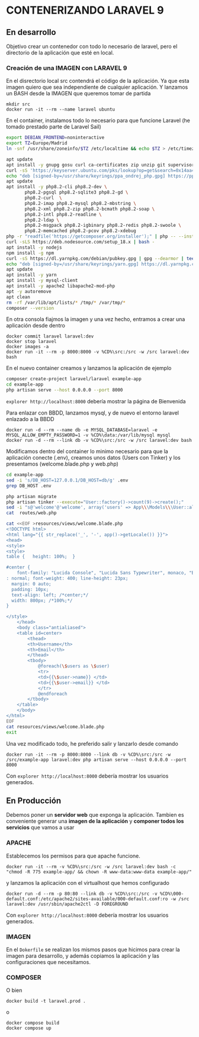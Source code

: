 # CONTENERIZANDO LARAVEL 9

## En desarrollo
Objetivo crear un contenedor con todo lo necesario de laravel, pero el directorio de la aplicación que esté en local.

### Creación de una IMAGEN con LARAVEL 9
En el disrectorio local src contendrá el código de la aplicación. Ya que esta imagen quiero que sea independiente de cualquier aplicación. Y lanzamos un BASH desde la IMAGEN que queremos tomar de partida
```dos
mkdir src
docker run -it --rm --name laravel ubuntu
```
En el container, instalamos todo lo necesario para que funcione Laravel (he tomado prestado parte de Laravel Sail)
```bash
export DEBIAN_FRONTEND=noninteractive
export TZ=Europe/Madrid
ln -snf /usr/share/zoneinfo/$TZ /etc/localtime && echo $TZ > /etc/timezone

apt update 
apt install -y gnupg gosu curl ca-certificates zip unzip git supervisor sqlite3 libcap2-bin libpng-dev python2 dnsutils 
curl -sS 'https://keyserver.ubuntu.com/pks/lookup?op=get&search=0x14aa40ec0831756756d7f66c4f4ea0aae5267a6c' | gpg --dearmor | tee /usr/share/keyrings/ppa_ondrej_php.gpg > /dev/null 
echo "deb [signed-by=/usr/share/keyrings/ppa_ondrej_php.gpg] https://ppa.launchpadcontent.net/ondrej/php/ubuntu jammy main" > /etc/apt/sources.list.d/ppa_ondrej_php.list 
apt update 
apt install -y php8.2-cli php8.2-dev \
       php8.2-pgsql php8.2-sqlite3 php8.2-gd \
       php8.2-curl  \
       php8.2-imap php8.2-mysql php8.2-mbstring \
       php8.2-xml php8.2-zip php8.2-bcmath php8.2-soap \
       php8.2-intl php8.2-readline \
       php8.2-ldap \
       php8.2-msgpack php8.2-igbinary php8.2-redis php8.2-swoole \
       php8.2-memcached php8.2-pcov php8.2-xdebug 
php -r "readfile('https://getcomposer.org/installer');" | php -- --install-dir=/usr/bin/ --filename=composer 
curl -sLS https://deb.nodesource.com/setup_18.x | bash - 
apt install -y nodejs 
npm install -g npm 
curl -sS https://dl.yarnpkg.com/debian/pubkey.gpg | gpg --dearmor | tee /usr/share/keyrings/yarn.gpg >/dev/null 
echo "deb [signed-by=/usr/share/keyrings/yarn.gpg] https://dl.yarnpkg.com/debian/ stable main" > /etc/apt/sources.list.d/yarn.list 
apt update 
apt install -y yarn 
apt install -y mysql-client 
apt install -y apache2 libapache2-mod-php
apt -y autoremove 
apt clean 
rm -rf /var/lib/apt/lists/* /tmp/* /var/tmp/*
composer --version
```
En otra consola fiajmos la imagen y una vez hecho, entramos a crear una aplicación desde dentro
```dos
docker commit laravel laravel:dev
docker stop laravel
docker images -a
docker run -it --rm -p 8000:8000 -v %CD%\src:/src -w /src laravel:dev bash
```
En el nuevo container creamos y lanzamos la aplicación de ejemplo
```bash
composer create-project laravel/laravel example-app
cd example-app
php artisan serve --host 0.0.0.0 --port 8000
```
`explorer http://localhost:8000` debería mostrar la página de Bienvenida

Para enlazar con BBDD, lanzamos mysql, y de nuevo el entorno laravel enlazado a la BBDD
```dos
docker run -d --rm --name db -e MYSQL_DATABASE=laravel -e MYSQL_ALLOW_EMPTY_PASSWORD=1 -v %CD%\data:/var/lib/mysql mysql
docker run -d --rm --link db -v %CD%\src:/src -w /src laravel:dev bash
```
Modificamos dentro del container lo minimo necesario para que la aplicación conecte (.env),  creamos unos datos (Users con Tinker) y los presentamos (welcome.blade.php y web.php)
```bash 
cd example-app
sed -i 's/DB_HOST=127.0.0.1/DB_HOST=db/g' .env
grep DB_HOST .env

php artisan migrate 
php artisan tinker --execute="User::factory()->count(9)->create();"
sed -i "s@'welcome'@'welcome', array('users' => App\\\Models\\\User::all())@g" routes/web.php
cat  routes/web.php

cat <<EOF >resources/views/welcome.blade.php
<!DOCTYPE html>
<html lang="{{ str_replace('_', '-', app()->getLocale()) }}">
<head>
<style>
<style>
table {   height: 100%;  }

#center {
    font-family: "Lucida Console", "Lucida Sans Typewriter", monaco, "Bitstream Vera Sans Mono", monospace; font-size: 24px; font-style: normal; font-variant
: normal; font-weight: 400; line-height: 23px;
  margin: 0 auto;
  padding: 10px;
  text-align: left; /*center;*/
  width: 800px; /*100%;*/
}

</style>
    </head>
    <body class="antialiased">
    <table id=center>
        <thead>
        <th>Username</th>
        <th>Email</th>
        </thead>
        <tbody>
            @foreach(\$users as \$user)
            <tr>
            <td>{{\$user->name}} </td>
            <td>{{\$user->email}} </td>
            </tr>
            @endforeach
        </tbody>
    </table>
    </body>
</html>
EOF
cat resources/views/welcome.blade.php
exit
```
Una vez modificado todo, he preferido salir y lanzarlo desde comando
```
docker run -it --rm -p 8000:8000 --link db -v %CD%\src:/src -w /src/example-app laravel:dev php artisan serve --host 0.0.0.0 --port 8000
```
Con `explorer http://localhost:8000` debería mostrar los usuarios generados.

## En Producción
Debemos poner un **servidor web** que exponga la aplicación.
Tambien es conveniente generar una **imagen de la aplicación** y **componer todos los servicios** que vamos a usar
### APACHE
Establecemos los permisos para que apache funcione.
```dos
docker run -it --rm -v %CD%\src:/src -w /src laravel:dev bash -c "chmod -R 775 example-app/ && chown -R www-data:www-data example-app/"
```
y lanzamos la aplicación con el virtualhost que hemos configurado
```
docker run -d --rm -p 80:80 --link db -v %CD%\src:/src -v %CD%\000-default.conf:/etc/apache2/sites-available/000-default.conf:ro -w /src laravel:dev /usr/sbin/apache2ctl -D FOREGROUND
```
Con `explorer http://localhost:8000` debería mostrar los usuarios generados.

### IMAGEN
En el `Dokerfile` se realizan los mismos pasos que hicimos para crear la imagen para desarrollo, y además copiamos la aplicación y las configuraciones que necesitamos.

### COMPOSER
O bien
```dos
docker build -t laravel.prod .
```
o
```
docker compose build
docker compose up
```

